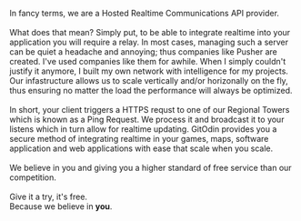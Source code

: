 <p>In fancy terms, we are a Hosted Realtime Communications API provider.<br>
<br>
What does that mean? Simply put, to be able to integrate realtime into your application you will require a relay. In most cases, managing such a server
can be quiet a headache and annoying; thus companies like Pusher are created. I've used companies like them for awhile. When I simply couldn't justify it anymore, I built my own network with intelligence for my projects. 
Our infastructure allows us to scale vertically and/or horizonally on the fly, thus ensuring no matter the load the performance will always be optimized. <br>
<br>In short, your client triggers a HTTPS requst to one of our Regional Towers which is known as a Ping Request. We process it and broadcast it to your listens which in turn allow for realtime updating.
GitOdin provides you a secure method of integrating realtime in your games, maps, software application and web applications with ease that scale when you scale.<br><br>
We believe in you and giving you a higher standard of free service than our competition.<br><br>Give it a try, it's free.<br>Because we believe in <b>you</b>.</p>
